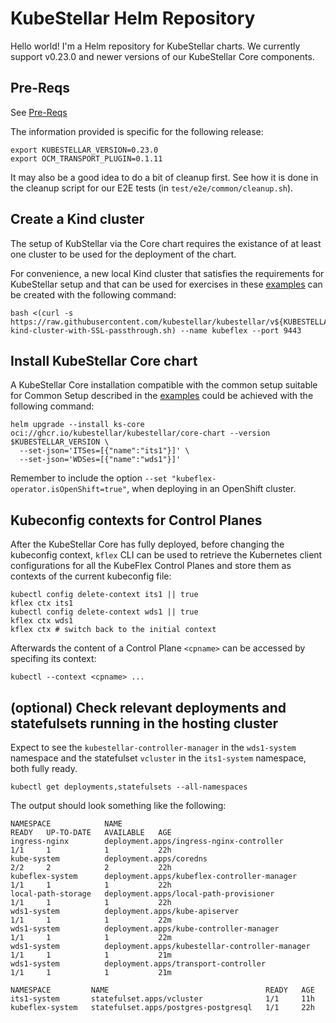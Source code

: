 # KubeStellar Helm Repository

Hello world!  I'm a Helm repository for KubeStellar charts.  We currently support v0.23.0 and newer versions of our KubeStellar Core components.

## Pre-Reqs
See [Pre-Reqs](https://docs.kubestellar.io/release-0.23.0/direct/pre-reqs/)

The information provided is specific for the following release:

```shell
export KUBESTELLAR_VERSION=0.23.0
export OCM_TRANSPORT_PLUGIN=0.1.11
```

It may also be a good idea to do a bit of cleanup first. See how it is done in the cleanup script for our E2E tests (in `test/e2e/common/cleanup.sh`).

## Create a Kind cluster

The setup of KubStellar via the Core chart requires the existance of at least one cluster
to be used for the deployment of the chart.

For convenience, a new local Kind cluster that satisfies the requirements for KubeStellar setup
and that can be used for exercises in these [examples](https://docs.kubestellar.io/release-0.23.0/direct/examples/) can be created with the following command:

```shell
bash <(curl -s https://raw.githubusercontent.com/kubestellar/kubestellar/v${KUBESTELLAR_VERSION}/scripts/create-kind-cluster-with-SSL-passthrough.sh) --name kubeflex --port 9443
```

## Install KubeStellar Core chart

A KubeStellar Core installation compatible with the common setup suitable for Common Setup described in the [examples](https://docs.kubestellar.io/release-0.23.0/direct/examples/) could be achieved with the following command:

```shell
helm upgrade --install ks-core oci://ghcr.io/kubestellar/kubestellar/core-chart --version $KUBESTELLAR_VERSION \
  --set-json='ITSes=[{"name":"its1"}]' \
  --set-json='WDSes=[{"name":"wds1"}]'
```

Remember to include the option `--set "kubeflex-operator.isOpenShift=true"`, when deploying in an OpenShift cluster.

## Kubeconfig contexts for Control Planes

After the KubeStellar Core has fully deployed, before changing the kubeconfig context, `kflex` CLI can be used to retrieve the Kubernetes client configurations for all the KubeFlex Control Planes and store them as contexts of the current kubeconfig file:

```shell
kubectl config delete-context its1 || true
kflex ctx its1
kubectl config delete-context wds1 || true
kflex ctx wds1
kflex ctx # switch back to the initial context
```

Afterwards the content of a Control Plane `<cpname>` can be accessed by specifing its context:

```shell
kubectl --context <cpname> ...
```

## (optional) Check relevant deployments and statefulsets running in the hosting cluster

Expect to see the `kubestellar-controller-manager` in the `wds1-system` namespace and the
statefulset `vcluster` in the `its1-system` namespace, both fully ready.

```shell
kubectl get deployments,statefulsets --all-namespaces
```

The output should look something like the following:

```shell
NAMESPACE            NAME                                             READY   UP-TO-DATE   AVAILABLE   AGE
ingress-nginx        deployment.apps/ingress-nginx-controller         1/1     1            1           22h
kube-system          deployment.apps/coredns                          2/2     2            2           22h
kubeflex-system      deployment.apps/kubeflex-controller-manager      1/1     1            1           22h
local-path-storage   deployment.apps/local-path-provisioner           1/1     1            1           22h
wds1-system          deployment.apps/kube-apiserver                   1/1     1            1           22m
wds1-system          deployment.apps/kube-controller-manager          1/1     1            1           22m
wds1-system          deployment.apps/kubestellar-controller-manager   1/1     1            1           21m
wds1-system          deployment.apps/transport-controller             1/1     1            1           21m

NAMESPACE         NAME                                   READY   AGE
its1-system       statefulset.apps/vcluster              1/1     11h
kubeflex-system   statefulset.apps/postgres-postgresql   1/1     22h
```
